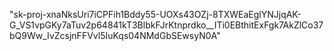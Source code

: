 "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"
